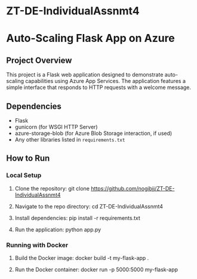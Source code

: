 # ZT-DE-IndividualAssnmt4

# Auto-Scaling Flask App on Azure

## Project Overview

This project is a Flask web application designed to demonstrate auto-scaling capabilities using Azure App Services. The application features a simple interface that responds to HTTP requests with a welcome message.

## Dependencies

- Flask
- gunicorn (for WSGI HTTP Server)
- azure-storage-blob (for Azure Blob Storage interaction, if used)
- Any other libraries listed in `requirements.txt`

## How to Run

### Local Setup

1. Clone the repository:
git clone https://github.com/nogibjj/ZT-DE-IndividualAssnmt4

2. Navigate to the repo directory:
cd ZT-DE-IndividualAssnmt4

3. Install dependencies:
pip install -r requirements.txt

4. Run the application:
python app.py


### Running with Docker

1. Build the Docker image:
docker build -t my-flask-app .

2. Run the Docker container:
docker run -p 5000:5000 my-flask-app

